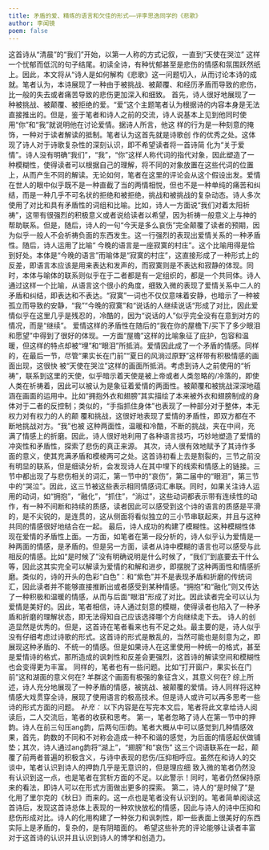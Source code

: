 ```yaml
---
title: 矛盾的爱、精练的语言和欠佳的形式——评李思逸同学的《悲歌》
author: 李闻镜
poem: false
---
```

这首诗从“清晨”的“我们”开始，以第一人称的方式记叙，一直到“天使在哭泣” 这样一个忧郁而低沉的句子结尾。初读全诗，有种忧郁甚至是悲伤的情感和氛围跃然纸上。因此，本文将从“诗人是如何解构《悲歌》这一问题切入，从而讨论本诗的成就。笔者认为，本诗展现了一种由于被挑战、被颠覆、和经历矛盾而导致的悲伤，比一般的失去或者痛苦导致的悲伤更加深入和细致。 
首先，诗人很好地展现了一种被挑战、被颠覆、被拒绝的爱。“爱”这个主题笔者认为根据诗的内容本身是无法直接推出的。但是，鉴于笔者和诗人之前的交流，诗人说基本上见到他同时使用“你”和“我”就说明他在讨论爱情。据诗人所言，他这 样的行为是一种刻意的掩饰，一种对于读者解读的抵制。笔者认为这首先就是诗歌创 作的优秀之处。这体现了诗人对于诗歌复杂性的深刻认识，即不希望读者将一首诗简 化为“关于爱情”。诗人没有明确“我们”，“我”，“你”这样人称代词的指代对象，因此塑造了一种模糊性，使得读者可以根据自己的理解，将不同的对象放置在这些代词的位置上，从而产生不同的解读。无论如何，笔者在这里的评论会从这个假设出发。爱情在世人的眼中似乎既不是一种直截了当的两情相悦，但也不是一种单纯的痛苦和纠结，而是一种几乎不可名状的拒绝和被拒绝，挑战和被挑战的复杂动态。诗人多次使用了对比和具有矛盾性的词组和比喻。比如，诗人一方面说“我们对着太阳祈祷”，这带有很强烈的积极意义或者说给读者以希望，因为祈祷一般意义上与神的帮助联系。但是，随后，诗人的一句“今天是多么哀伤”完全颠覆了读者的预期，因为似乎一般人不会祈祷负面的东西发生。这一行强烈的表现出爱情关系的一种矛盾性。随后，诗人运用了比喻“ 今晚的语言是一座寂寞的村庄”。这个比喻用得是恰到好处。本体是“今晚的语言”而喻体是“寂寞的村庄”，这直接形成了一种形式上的反差，即语言本应该是用来表达和发声的，而寂寞则是不表达和寂静的体现。同时，本体与喻体的联系则似乎在于二者都是有一定组织的，都是一个共同体。诗人通过这样一个比喻，从语言这个很小的角度，细致入微的表现了爱情关系中二人的矛盾和纠结，即表达和不表达。“寂寞”一词也不仅仅意味着安静，也暗示了一种被孤立而导致的安静，“我”“今晚的寂寞”和“说话的人继续说话“形成了对比，因此爱情似乎在这里几乎是残忍的，冷酷的，因为“说话的人”似乎完全没有在意到对方的情况，而是“继续”。
爱情这样的矛盾性在随后的“我在你的屋檐下/买下了多少眼泪和愿望”中得到了很好的体现。一方面“屋檐”这样的比喻象征了庇护，包容和温暖，但这样的特点却被“埋”和“眼泪”所抵消。爱情因此成了一个矛盾的情感。同样的，在最后一节，尽管“果实长在门前”“夏日的风淌过原野”这样带有积极情感的画面出现，这很快 被“天使在哭泣”这样的画面所抵消。考虑到诗人之前使用的“祈祷”，联系到这里的天使，似乎暗示着天使是被上帝或者人类忽略的/冷落的，即使人类在祈祷着，因此可以被认为是象征着爱情的两面性。被颠覆和被挑战深深地蕴涵在画面的运用中。比如“拥抱外衣和翅膀”其实描绘了本来被外衣和翅膀制成的身体对于二者的反控制；类似的，“手指抓住身体”也表现了一种部分对于整体，本无权力对有权力的人的颠 覆和挑战，这很好地表现了爱情的矛盾性，即双方都在不断地挑战对方。“我”也被 这种两面性，温暖和冷酷，不断的挑战，夹在中间，充满了情感上的折磨。因此，诗人很好地利用了各种语言技巧，巧妙地塑造了爱情的冲突性和矛盾性，探索了悲伤的真正来源。 
其次，诗人很有效地赋予了其诗作多面的意义，使其充满矛盾和模棱两可之处。这首诗初看上去是割裂的，三节之前没有明显的联系，但是细读分析，会发现诗人在其中埋下的线索和情感上的链接。三节中都出现了与悲伤相关的词汇，第一节中的“哀伤”，第二届中的“眼泪”，第三节中的“哭泣”。因此，这三节被这些表示相同情感词汇串联。同时，如果关注诗人运用的动词，如“拥抱”，“融化”，“抓住”，“淌过”，这些动词都表示带有连续性的动作，有一种不间断和持续的质感，读者因此可以感受到这个诗的语言的质感是平滑的，是不尖锐的，是连贯的，这从侧面将看似独立的三小节串联起来，并且与这种共同的情感很好地结合在一起。 
最后，诗人成功的构建了模糊性。这种模糊性体现在爱情的矛盾性上面。一方面，如笔者在第一段分析的，诗人似乎认为爱情是一种两面的情感，是矛盾的。但是另一方面，读者从诗中模糊的语言也可以感受与此相反的情感。比如“是时候了”没有明确说明是什么时候了，“我们”到底要去干什么等，因此这其实完全可以解读为爱情的和解和进步，即摆脱了这种两面性和情感折磨。类似的，诗的开头的色彩“白色”：和“紫色”并不是表现矛盾和折磨的传统词汇，因此读者并不能够直接推断出或者感受到某种情感。“拥抱”和“融化”则又传达了一种积极和温暖的情感，从而与后面“眼泪”形成了对比。因此读者完全可以认为爱情是美好的。因此，笔者相信，诗人通过刻意的模糊，使得读者也陷入了一种矛盾和折磨的理解状态，即无法得知自己应该选择哪个方向继续走下去。 
诗人的创造显然是优秀的。但是，这首诗在笔者看来也有不足之处。最主要的是，诗人似乎没有仔细考虑过诗歌的形式。这首诗的形式是散乱的，当然可能也是刻意为之，即展现这种矛盾的、不统一的情感。但是如果诗人在这里使用一种统一的格式，甚至是爱情诗的格式，那所造成的讽刺性和反差会更强烈，这首诗的解读空间和模糊性也会变得更为丰富。
同样的，笔者也有一些问题。比如“打开窗户，果实长在门前”这和湖面的意义何在? 羊群这个画面有极强的象征含义，其意义何在? 
综上所述，诗人充分地展现了一种矛盾的情感，被挑战、被颠覆的爱情。诗人同样将这种情感大戏贯穿全诗，展现了使用语言的极高技术。但是诗人或许可以再多思考一些诗的形式方面的问题。 
*补充：*
以下内容是在写完本文后，笔者将此文拿给诗人阅读后，二人交流后，笔者的收获和思考。 
第一，笔者忽略了诗人在第一节中的押韵。诗人在前三句压ang韵，后两句压i韵。笔者大概从中可以感觉到几种情感效果，首先，韵数的不同和不对称会造成一种不和谐的感觉，为后面的情感起伏做铺垫；其次，诗人通过ang韵将“湖上”，“翅膀”和“哀伤” 这三个词语联系在一起，颠覆了前两者普遍的积极含义，与诗中表现的悲伤/压抑相呼应。虽然在和诗人的交谈中，笔者认识到诗人的押韵几乎是无意识的，但是理应细 致入微的笔者仍然没有认识到这一点，也是笔者在赏析方面的不足。以此警示！同时，笔者仍然保持原来的看法，即诗人可以在形式方面做出更多的探索。 
第二，诗人的“是时候了”是化用了里尔克的《秋日》而来的。这一点也是笔者没有认识到的。笔者简单阅读这首诗后，发现这首诗总体上表现的一种欢快放松的情感，因此与诗人的诗中压抑和悲伤形成对比。诗人的化用构建了一种张力和讽刺性，即一些表面上很美好的东西实际上是矛盾的，复杂的，是有阴暗面的。 
希望这些补充的评论能够让读者丰富对于这首诗的认识并且认识到诗人的博学和创造力。 
